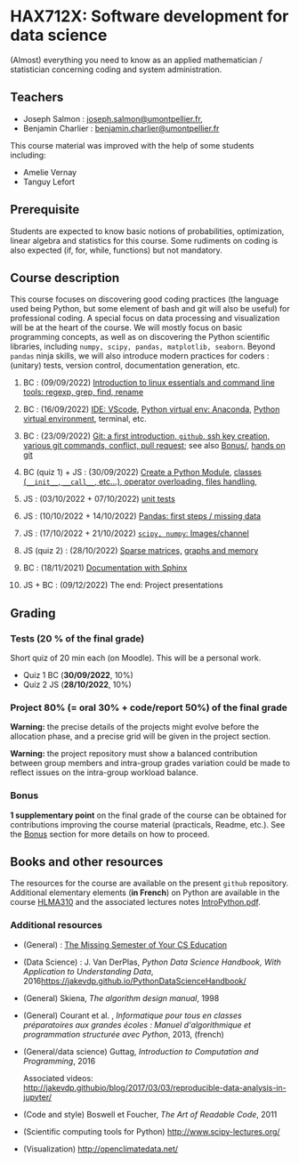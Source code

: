# HAX712X: Software development for data science

(Almost) everything you need to know as an applied mathematician / statistician concerning coding and system administration.

## Teachers

- Joseph Salmon : joseph.salmon@umontpellier.fr,
- Benjamin Charlier : benjamin.charlier@umontpellier.fr

This course material was improved with the help of some students including:

- Amelie Vernay
- Tanguy Lefort


## Prerequisite

Students are expected to know basic notions of probabilities, optimization, linear algebra and statistics for this course.
Some rudiments on coding is also expected (if, for, while, functions) but not mandatory.

## Course description

This course focuses on discovering good coding practices (the language used being Python, but some element of bash and git will also be useful) for professional coding.
A special focus on data processing and visualization will be at the heart of the course.
We will mostly focus on basic programming concepts, as well as on discovering the Python scientific libraries, including ```numpy, scipy, pandas, matplotlib, seaborn```.
Beyond `pandas` ninja skills, we will also introduce modern practices for coders : (unitary) tests, version control, documentation generation, etc.


1. BC : (09/09/2022) [Introduction to linux essentials and command line tools: regexp, grep, find, rename](Courses/Bash/)

2. BC : (16/09/2022) [IDE: VScode](Courses/IDE/), [Python virtual env: Anaconda](Courses/Venv/), [Python virtual environment](Courses/Venv/), terminal, etc.

3. BC : (23/09/2022) [Git: a first introduction, `github`, ssh key creation, various git commands, conflict, pull request](Courses/Git/); see also [Bonus/](Bonus/), [hands on git](Courses/Git/)

4. BC (quiz 1) + JS : (30/09/2022) [Create a Python Module](Courses/Python-modules/), [classes (`__init__`, `__call__`, etc...), operator overloading, files handling](Courses/Classes_n_Exceptions/),

5. JS : (03/10/2022 + 07/10/2022)  [unit tests](Courses/Tests-CI/)

6. JS : (10/10/2022 + 14/10/2022)  [Pandas: first steps / missing data](Courses/Pandas/)

7. JS : (17/10/2022 + 21/10/2022) [`scipy, numpy`: Images/channel](Courses/Scipy/)

8. JS (quiz 2) : (28/10/2022) [Sparse matrices,](Courses/TimeMemory/) [graphs and memory](Courses/TimeMemory/)

9. BC : (18/11/2021) [Documentation with Sphinx](Courses/Docs/)

10. JS + BC : (09/12/2022) The end:  Project presentations


## Grading


### Tests (20 % of the final grade)
Short quiz of 20 min each (on Moodle). This will be a personal work.

- Quiz 1 BC (**30/09/2022**, 10%)
- Quiz 2 JS (**28/10/2022**, 10%)


### Project 80% (= oral 30% + code/report 50%) of the final grade


**Warning:** the precise details of the projects might evolve before the allocation phase, and a precise grid will be given in the project section.

**Warning:** the project repository must show a balanced contribution between group members and intra-group grades variation could be made to reflect issues on the intra-group workload balance.

### Bonus

**1 supplementary point** on the final grade of the course can be obtained for contributions improving the course material (practicals, Readme, etc.).
See the [Bonus](Bonus/) section for more details on how to proceed.



## Books and other resources

The resources for the course are available on the present `github` repository. Additional elementary elements (**in French**) on Python are available in the course [HLMA310](http://josephsalmon.eu/HLMA310.html) and the associated lectures notes [IntroPython.pdf](http://josephsalmon.eu/enseignement/Montpellier/HLMA310/IntroPython.pdf).

### Additional resources

- (General) : [The Missing Semester of Your CS Education](https://missing.csail.mit.edu/)
- (Data Science) : J. Van DerPlas, *Python Data Science Handbook, With Application to Understanding Data*, 2016<https://jakevdp.github.io/PythonDataScienceHandbook/>
- (General) Skiena, *The algorithm design manual*, 1998
- (General) Courant et al. , *Informatique pour tous en classes préparatoires aux grandes écoles : Manuel d'algorithmique et programmation structurée avec Python*,
2013, (french)
- (General/data science) Guttag, *Introduction to Computation and Programming*,
2016

    Associated videos: <http://jakevdp.githubio/blog/2017/03/03/reproducible-data-analysis-in-jupyter/>

- (Code and style) Boswell et Foucher, *The Art of Readable Code*, 2011
- (Scientific computing tools for Python) <http://www.scipy-lectures.org/>
- (Visualization) <http://openclimatedata.net/>
